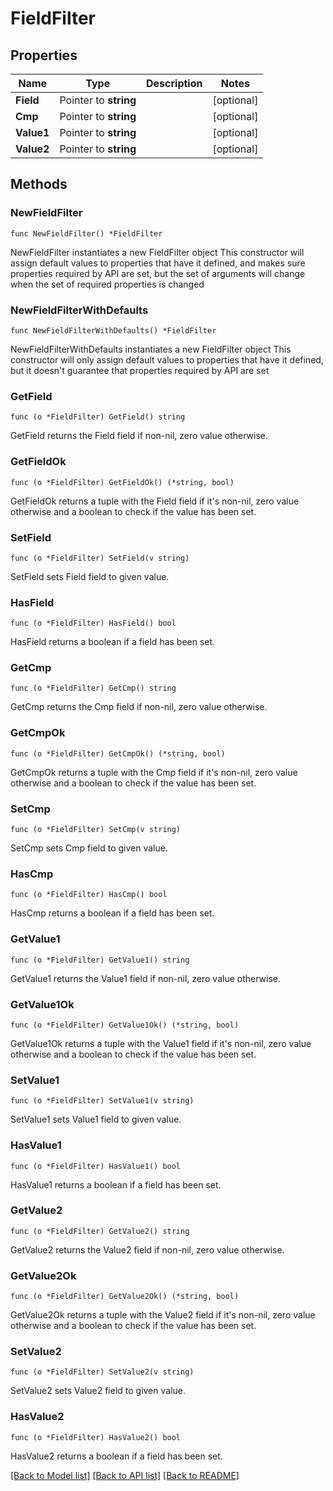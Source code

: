 # FieldFilter

## Properties

Name | Type | Description | Notes
------------ | ------------- | ------------- | -------------
**Field** | Pointer to **string** |  | [optional] 
**Cmp** | Pointer to **string** |  | [optional] 
**Value1** | Pointer to **string** |  | [optional] 
**Value2** | Pointer to **string** |  | [optional] 

## Methods

### NewFieldFilter

`func NewFieldFilter() *FieldFilter`

NewFieldFilter instantiates a new FieldFilter object
This constructor will assign default values to properties that have it defined,
and makes sure properties required by API are set, but the set of arguments
will change when the set of required properties is changed

### NewFieldFilterWithDefaults

`func NewFieldFilterWithDefaults() *FieldFilter`

NewFieldFilterWithDefaults instantiates a new FieldFilter object
This constructor will only assign default values to properties that have it defined,
but it doesn't guarantee that properties required by API are set

### GetField

`func (o *FieldFilter) GetField() string`

GetField returns the Field field if non-nil, zero value otherwise.

### GetFieldOk

`func (o *FieldFilter) GetFieldOk() (*string, bool)`

GetFieldOk returns a tuple with the Field field if it's non-nil, zero value otherwise
and a boolean to check if the value has been set.

### SetField

`func (o *FieldFilter) SetField(v string)`

SetField sets Field field to given value.

### HasField

`func (o *FieldFilter) HasField() bool`

HasField returns a boolean if a field has been set.

### GetCmp

`func (o *FieldFilter) GetCmp() string`

GetCmp returns the Cmp field if non-nil, zero value otherwise.

### GetCmpOk

`func (o *FieldFilter) GetCmpOk() (*string, bool)`

GetCmpOk returns a tuple with the Cmp field if it's non-nil, zero value otherwise
and a boolean to check if the value has been set.

### SetCmp

`func (o *FieldFilter) SetCmp(v string)`

SetCmp sets Cmp field to given value.

### HasCmp

`func (o *FieldFilter) HasCmp() bool`

HasCmp returns a boolean if a field has been set.

### GetValue1

`func (o *FieldFilter) GetValue1() string`

GetValue1 returns the Value1 field if non-nil, zero value otherwise.

### GetValue1Ok

`func (o *FieldFilter) GetValue1Ok() (*string, bool)`

GetValue1Ok returns a tuple with the Value1 field if it's non-nil, zero value otherwise
and a boolean to check if the value has been set.

### SetValue1

`func (o *FieldFilter) SetValue1(v string)`

SetValue1 sets Value1 field to given value.

### HasValue1

`func (o *FieldFilter) HasValue1() bool`

HasValue1 returns a boolean if a field has been set.

### GetValue2

`func (o *FieldFilter) GetValue2() string`

GetValue2 returns the Value2 field if non-nil, zero value otherwise.

### GetValue2Ok

`func (o *FieldFilter) GetValue2Ok() (*string, bool)`

GetValue2Ok returns a tuple with the Value2 field if it's non-nil, zero value otherwise
and a boolean to check if the value has been set.

### SetValue2

`func (o *FieldFilter) SetValue2(v string)`

SetValue2 sets Value2 field to given value.

### HasValue2

`func (o *FieldFilter) HasValue2() bool`

HasValue2 returns a boolean if a field has been set.


[[Back to Model list]](../README.md#documentation-for-models) [[Back to API list]](../README.md#documentation-for-api-endpoints) [[Back to README]](../README.md)



